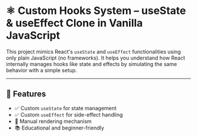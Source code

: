 # ⚛️ Custom Hooks System – useState & useEffect Clone in Vanilla JavaScript

This project mimics React's `useState` and `useEffect` functionalities using only plain JavaScript (no frameworks). It helps you understand how React internally manages hooks like state and effects by simulating the same behavior with a simple setup.

---

## 🚀 Features

- ✅ Custom `useState` for state management
- ✅ Custom `useEffect` for side-effect handling
- 🔁 Manual rendering mechanism
- 📚 Educational and beginner-friendly
